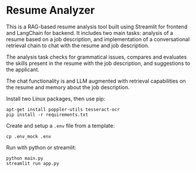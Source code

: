 # Resume Analyzer
This is a RAG-based resume analysis tool built using Streamlit for frontend and LangChain for backend. 
It includes two main tasks: analysis of a resume based on a job description, and 
implementation of a conversational retrieval chain to chat with the resume and job description.

The analysis task checks for grammatical issues, compares and evaluates the skills present in the resume 
with the job description, and suggestions to the applicant.   

The chat functionality is and LLM augmented with retrieval capabilities on the resume and 
memory about the job description.

Install two Linux packages, then use pip:
```
apt-get install poppler-utils tesseract-ocr
pip install -r requirements.txt
```
Create and setup a `.env` file from a template:
```
cp .env_mock .env
```

Run with python or streamlit:
```
python main.py
streamlit run app.py
```